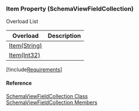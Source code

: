 ﻿### Item Property (SchemaViewFieldCollection)

Overload List

| Overload | Description |
| --- | --- |
| [Item(String)](fcSDK~FChoice.Foundation.Clarify.Schema.SchemaViewFieldCollection~Item(String).md) |   |
| [Item(Int32)](fcSDK~FChoice.Foundation.Clarify.Schema.SchemaViewFieldCollection~Item(Int32).md) |   |

[!include[Requirements](../partials/requirements.md)]



#### Reference

[SchemaViewFieldCollection Class](fcSDK~FChoice.Foundation.Clarify.Schema.SchemaViewFieldCollection.md)  
[SchemaViewFieldCollection Members](fcSDK~FChoice.Foundation.Clarify.Schema.SchemaViewFieldCollection_members.md)